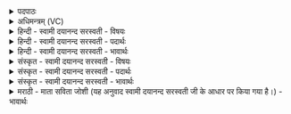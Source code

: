 <details><summary>पदपाठः</summary>

स॒प्त। ऋष॑यः। प्रति॑हिता॒ इति॒ प्रति॑ऽहिताः। शरी॑रे। स॒प्त। र॒क्ष॒न्ति॒। सद॑म्। अप्र॑माद॒मित्य॑प्रऽमादम्। स॒प्त। आपः॑। स्वप॑तः। लो॒कम्। ई॒युः॒। तत्र॑। जा॒गृ॒तः॒। अस्व॑प्नजा॒वित्यस्व॑प्नऽजौ। स॒त्र॒सदा॒विति॑ स॒त्र॒ऽसदौ॑। च॒। दे॒वौ। ५५।
</details>

<details><summary>अधिमन्त्रम् (VC)</summary>

- अध्यात्मं प्राणा देवताः
- कण्व ऋषिः
- भुरिग्जगती
- निषादः
</details>

<details><summary>हिन्दी - स्वामी दयानन्द सरस्वती - विषयः</summary>

अब शरीर और इन्द्रियों का विषय अगले मन्त्र में कहा है ॥
</details>

<details><summary>हिन्दी - स्वामी दयानन्द सरस्वती - पदार्थः</summary>

पदार्थान्वयभाषाः -  जो (सप्त, ऋषयः) विषयों अर्थात् शब्दादि को प्राप्त करानेवाले पाँच ज्ञानेन्द्रिय मन और बुद्धि ये सात ऋषि इस (शरीरे) शरीर में (प्रतिहिताः) प्रतीति के साथ स्थिर हुए हैं, वे ही (सप्त) सात (अप्रमादम्) जैसे प्रमाद अर्थात् भूल न हो, वैसे (सदम्) ठहरने के आधार शरीर की (रक्षन्ति) रक्षा करते। वे (स्वपतः) सोते हुए जन के (आपः) शरीर को व्याप्त होनेवाला उक्त (सप्त) सात (लोकम्) जीवात्मा को (ईयुः) प्राप्त होते हैं, (तत्र) उस लोक प्राप्ति समय में (अस्वप्नजौ) जिनको स्वप्न कभी नहीं होता (सत्रसदौ) जीवात्माओं की रक्षा करनेवाले (च) और (देवौ) स्थिर उत्तम गुणोंवाले प्राण और अपान (जागृतः) जागते हैं ॥५५ ॥
</details>

<details><summary>हिन्दी - स्वामी दयानन्द सरस्वती - भावार्थः</summary>

भावार्थभाषाः -  इस शरीर में स्थिर व्यापक विषयों के जाननेवाले अन्तःकरण के सहित पाँच ज्ञानेन्द्रिय ही निरन्तर शरीर की रक्षा करते और जब जीव सोता है, तब उसी को आश्रय कर तमोगुण के बल से भीतर को स्थिर होते, किन्तु बाह्य विषय का बोध नहीं कराते और स्वप्नावस्था में जीवात्मा की रक्षा में तत्पर तमोगुण से न दबे हुए प्राण और अपान जागते हैं, अन्यथा यदि प्राण अपान भी सो जावें तो मरण का ही सम्भव करना चाहिये ॥५५ ॥
</details>

<details><summary>संस्कृत - स्वामी दयानन्द सरस्वती - विषयः</summary>

अथ शरीरेन्द्रियविषयमाह ॥
</details>

<details><summary>संस्कृत - स्वामी दयानन्द सरस्वती - पदार्थः</summary>

पदार्थान्वयभाषाः -  ये सप्तर्षयः शरीरे प्रतिहितास्त एव सप्ताप्रमादं यथा स्यात्, तथा सदं रक्षन्ति। ते स्वपतः सप्ताऽपः लोकमीयुस्तत्राऽस्वप्नजौ सत्रसदौ च देवौ जागृतः ॥५५ ॥
</details>

<details><summary>संस्कृत - स्वामी दयानन्द सरस्वती - भावार्थः</summary>

भावार्थभाषाः -  अस्मिञ्छरीरे स्थिराणि व्यापकानि विषयबोधकानि सान्तःकरणानि ज्ञानेन्द्रियाण्येव सातत्येन शरीरं रक्षन्ति। यदा च जीवः स्वपिति तदा तमेवाश्रित्य तमोबलेनान्तर्मुखानि तिष्ठन्ति, बाह्यविषयं न बोधयन्ति, स्वप्नावस्थायां च जीवात्मरक्षणतत्परौ तमोगुणानभिभूतौ प्राणापानौ जागरणं कुर्वाते, अन्यथा यद्यनयोरपि स्वप्नः स्यात् तदा तु मरणमेव सम्भाव्यमिति ॥५५ ॥
</details>

<details><summary>मराठी - माता सविता जोशी (यह अनुवाद स्वामी दयानन्द सरस्वती जी के आधार पर किया गया है।) - भावार्थः</summary>

भावार्थभाषाः -  विषय जाणणारी पाच ज्ञानेंद्रिये अंतःकरणासह शरीरात स्थिर व व्यापक असून, शरीराचे रक्षण करतात. जेव्हा जीव निद्राधीन होतो तेव्हा त्याच्या आश्रयाने तमोगुणाच्या बलाने ती शरीरात स्थिर होतात व त्यांना बाह्य विषयांचा बोध होत नाही. स्वप्नावस्थेमध्ये जीवाच्या रक्षणासाठी तत्पर असलेले व तमोगुणांनी न दबलेले प्राण व अपान जाग्रत असतात. अन्यथा ते जर निद्राधीनं झाले तर मृत्यूच होईल.
</details>